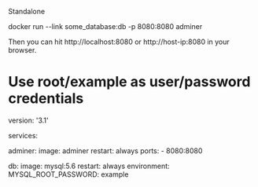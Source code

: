 Standalone

docker run --link some_database:db -p 8080:8080 adminer

Then you can hit http://localhost:8080 or http://host-ip:8080 in your browser.


# Use root/example as user/password credentials

version: '3.1'

services:

  adminer:
    image: adminer
    restart: always
    ports:
      - 8080:8080

  db:
    image: mysql:5.6
    restart: always
    environment:
      MYSQL_ROOT_PASSWORD: example


